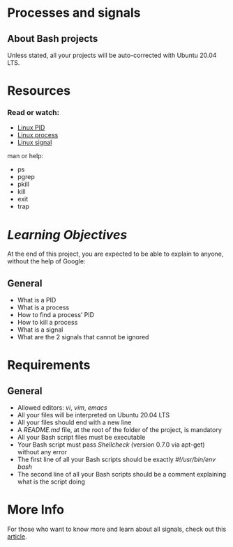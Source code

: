 # **Processes and signals**

## About Bash projects

Unless stated, all your projects will be auto-corrected with Ubuntu 20.04 LTS.

# **Resources**

### Read or watch:

* [Linux PID](https://intranet.hbtn.io/rltoken/FcpEdqz8hau7eEB0Pi8Ong)
* [Linux process](https://intranet.hbtn.io/rltoken/hX_t2YK0erLPbdTq0-uKwQ)
* [Linux signal](https://intranet.hbtn.io/rltoken/SojW4zvL8j1yaoa7_NM6rA)

man or help:

* ps
* pgrep
* pkill
* kill
* exit
* trap

# *Learning Objectives*

At the end of this project, you are expected to be able to explain to anyone, without the help of Google:

## General

* What is a PID
* What is a process
* How to find a process’ PID
* How to kill a process
* What is a signal
* What are the 2 signals that cannot be ignored

# **Requirements**
## General

* Allowed editors: *vi*, *vim*, *emacs*
* All your files will be interpreted on Ubuntu 20.04 LTS
* All your files should end with a new line
* A *README.md* file, at the root of the folder of the project, is mandatory
* All your Bash script files must be executable
* Your Bash script must pass *Shellcheck* (version 0.7.0 via apt-get) without any error
* The first line of all your Bash scripts should be exactly *#!/usr/bin/env bash*
* The second line of all your Bash scripts should be a comment explaining what is the script doing

# **More Info**

For those who want to know more and learn about all signals, check out this [article](https://intranet.hbtn.io/rltoken/yhnvsg_MvXuhE84jKTeXkQ).